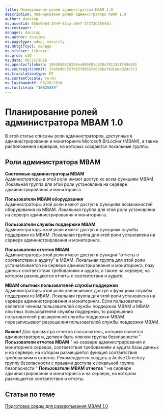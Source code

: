 ```yaml
---
title: Планирование ролей администратора MBAM 1.0
description: Планирование ролей администратора MBAM 1.0
author: dansimp
ms.assetid: 95be0eb4-25e9-43ca-a8e7-27373d35544d
ms.reviewer: ''
manager: dansimp
ms.author: dansimp
ms.pagetype: mdop, security
ms.mktglfcycl: manage
ms.sitesec: library
ms.prod: w10
ms.date: 06/16/2016
ms.openlocfilehash: 104d650824330ea990881c520a7811511f496dd1
ms.sourcegitcommit: 354664bc527d93f80687cd2eba70d1eea024c7c3
ms.translationtype: MT
ms.contentlocale: ru-RU
ms.lasthandoff: 06/26/2020
ms.locfileid: "10825889"
---
```

# Планирование ролей администратора MBAM 1.0


В этой статье описаны роли администраторов, доступные в администрировании и мониторинге Microsoft BitLocker (MBAM), а также расположения серверов, на которых создаются локальные группы.

## Роли администратора MBAM


<a href="" id="---------------mbam-system-administrators"></a> **Системные администраторы MBAM**  
Администраторы в этой роли имеют доступ ко всем функциям MBAM. Локальная группа для этой роли установлена на сервере администрирования и мониторинга.

<a href="" id="---------------mbam-hardware-users"></a> **Пользователи MBAM оборудования**  
Администраторы этой роли имеют доступ к функциям возможностей оборудования из MBAM. Локальная группа для этой роли установлена на сервере администрирования и мониторинга.

<a href="" id="---------------mbam-helpdesk-users"></a> **Пользователи службы поддержки MBAM**  
Администраторы этой роли имеют доступ к функциям службы поддержки из MBAM. Локальная группа для этой роли установлена на сервере администрирования и мониторинга.

<a href="" id="---------------mbam--report-users"></a> **Пользователи отчетов MBAM**  
Администраторы этой роли имеют доступ к функции "отчеты о соответствии и аудиту" в MBAM. Локальная группа для этой роли устанавливается на сервере администрирования и мониторинга, базу данных соответствия требованиям и аудита, а также на сервере, на котором размещаются отчеты о соответствии и аудите.

<a href="" id="---------------mbam--advanced-helpdesk-users"></a> **MBAM опытных пользователей службы поддержки**  
Администраторы этой роли увеличивают доступ к функциям службы поддержки из MBAM. Локальная группа для этой роли установлена на сервере администрирования и мониторинга. Если пользователь является членом пользователей службы поддержки MBAM и MBAM опытных пользователей службы поддержки, то разрешения пользователей расширенной службы поддержки MBAM перезаписывают разрешения пользователей службы поддержки MBAM.

**Важно!**  Для просмотра отчетов пользователь, который является администратором, должен быть членом группы безопасности " **Пользователи отчетов MBAM** " на сервере администрирования и мониторинга сервера, соответствия требованиям и аудита базы данных и на сервере, на котором размещается функция соответствия требованиям и отчетов. Рекомендуется создать в Active Directory группу безопасности с правами доступа к локальной группе безопасности " **Пользователи MBAM отчетов** " на сервере администрирования и мониторинга и на сервере, на котором размещается соответствие и отчеты.

 

## Статьи по теме


[Подготовка среды для развертывания MBAM 1.0](preparing-your-environment-for-mbam-10.md)

 

 





